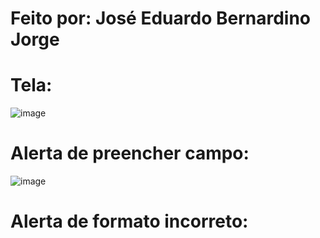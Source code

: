 # Feito por: José Eduardo Bernardino Jorge  
  
# Tela:
![image](https://user-images.githubusercontent.com/74507357/221941985-75b67cc8-6d76-435c-b7cc-bba45ddc2750.png)  

# Alerta de preencher campo:  
![image](https://user-images.githubusercontent.com/74507357/221942305-9e5bef88-00d2-4e31-95f7-82ead5ca6cd1.png)
  
# Alerta de formato incorreto:  


